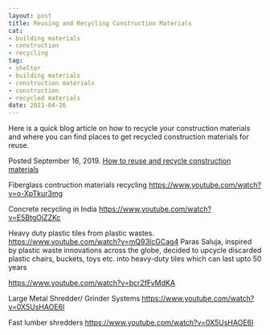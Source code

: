 ```yaml
--- 
layout: post 
title: Reusing and Recycling Construction Materials
cat: 
- building materials
- construction
- recycling
tag: 
- shelter 
- building materials
- construction materials
- construction
- recycled materials
date: 2021-04-26 
--- 
```



Here is a quick blog article on how to recycle your construction materials and where you can find places to get recycled construction materials for reuse. 

Posted September 16, 2019. 
[How to reuse and recycle construction materials](https://centennialwoods.com/blog/know-the-source-of-your-rhttps://recyclecoach.com/residents/blog/how-to-reuse-and-recycle-construction-materials/eclaimed-wood/)

Fiberglass contruction materials recycling
https://www.youtube.com/watch?v=o-XpTkur3mg


Concrete recycling in India
https://www.youtube.com/watch?v=E5BtgOjZZKc


Heavy duty plastic tiles from plastic wastes.
https://www.youtube.com/watch?v=mQ93IcGCag4
Paras Saluja, inspired by plastic waste innovations across the globe, decided to upcycle discarded plastic chairs, buckets, toys etc. into heavy-duty tiles which can last upto 50 years


https://www.youtube.com/watch?v=bcr2fFvMdKA

 
Large Metal Shredder/ Grinder Systems
https://www.youtube.com/watch?v=0X5UsHAOE6I

Fast lumber shredders
https://www.youtube.com/watch?v=0X5UsHAOE6I



